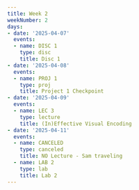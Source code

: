 ```yaml
---
title: Week 2
weekNumber: 2
days:
- date: '2025-04-07'
  events:
  - name: DISC 1
    type: disc
    title: Disc 1
- date: '2025-04-08'
  events:
  - name: PROJ 1
    type: proj
    title: Project 1 Checkpoint
- date: '2025-04-09'
  events:
  - name: LEC 3
    type: lecture
    title: (In)Effective Visual Encoding
- date: '2025-04-11'
  events:
  - name: CANCELED
    type: canceled
    title: NO Lecture - Sam traveling
  - name: LAB 2
    type: lab
    title: Lab 2
---
```

